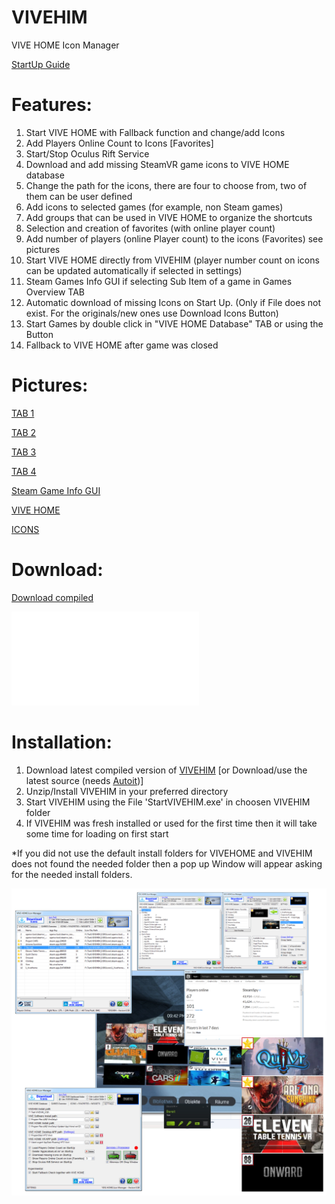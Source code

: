 # VIVEHIM
VIVE HOME Icon Manager

[StartUp Guide](VIVEHIM_StartUp_Guide.pdf)


# Features:

1. Start VIVE HOME with Fallback function and change/add Icons 
2. Add Players Online Count to Icons [Favorites]
3. Start/Stop Oculus Rift Service
4. Download and add missing SteamVR game icons to VIVE HOME database
5. Change the path for the icons, there are four to choose from, two of them can be user defined
6. Add icons to selected games (for example, non Steam games)
7. Add groups that can be used in VIVE HOME to organize the shortcuts
8. Selection and creation of favorites (with online player count)
9. Add number of players (online Player count) to the icons (Favorites) see pictures
10. Start VIVE HOME directly from VIVEHIM (player number count on icons can be updated automatically if selected in settings)
11. Steam Games Info GUI if selecting Sub Item of a game in Games Overview TAB
12. Automatic download of missing Icons on Start Up. (Only if File does not exist. For the originals/new ones use Download Icons Button)
13. Start Games by double click in "VIVE HOME Database" TAB or using the Button
14. Fallback to VIVE HOME after game was closed


# Pictures:

[TAB 1](http://www.cogent.myds.me/Bilder_Videos/VIVEHIM/TAB_1.jpg)

[TAB 2](http://www.cogent.myds.me/Bilder_Videos/VIVEHIM/TAB_2.jpg)

[TAB 3](http://www.cogent.myds.me/Bilder_Videos/VIVEHIM/TAB_3.jpg)

[TAB 4](http://www.cogent.myds.me/Bilder_Videos/VIVEHIM/TAB_4.jpg)

[Steam Game Info GUI](http://www.cogent.myds.me/Bilder_Videos/VIVEHIM/INFOGUI.jpg)

[VIVE HOME](http://www.cogent.myds.me/Bilder_Videos/VIVEHIM/VIVEHOME.jpg)

[ICONS](http://www.cogent.myds.me/Bilder_Videos/VIVEHIM/Icons.jpg)


# Download:
[Download compiled](http://evo-x.de/wbb3/board453-community-magazin/board595-virtual-reality-vr/220052-vivehim-vive-home-icon-manager-download-and-fixes-missing-icons-in-vive-home/)

![StartUp Guide](VIVEHIM_StartUp_Guide.pdf)


# Installation:

1. Download latest compiled version of [VIVEHIM](http://evo-x.de/wbb3/board453-community-magazin/board595-virtual-reality-vr/220052-vivehim-vive-home-icon-manager-download-and-fixes-missing-icons-in-vive-home/) [or Download/use the latest source (needs [Autoit](https://www.google.de/url?sa=t&rct=j&q=&esrc=s&source=web&cd=1&cad=rja&uact=8&ved=0ahUKEwjor9ffsu_SAhUDApoKHa6oCuoQFggcMAA&url=https%3A%2F%2Fwww.autoitscript.com%2Fsite%2Fautoit%2F&usg=AFQjCNECxpQwBMyWTBgGsfZwK4g_k-1Ogg&sig2=XWhxvkh8Tx9EZUh1S6BQfw))]
2. Unzip/Install VIVEHIM in your preferred directory
3. Start VIVEHIM using the File 'StartVIVEHIM.exe' in choosen VIVEHIM folder
3. If VIVEHIM was fresh installed or used for the first time then it will take some time for loading on first start

*If you did not use the default install folders for VIVEHOME and VIVEHIM does not found the needed folder then a pop up Window will appear asking for the needed install folders.

![logo](VIVEHIM.png)

